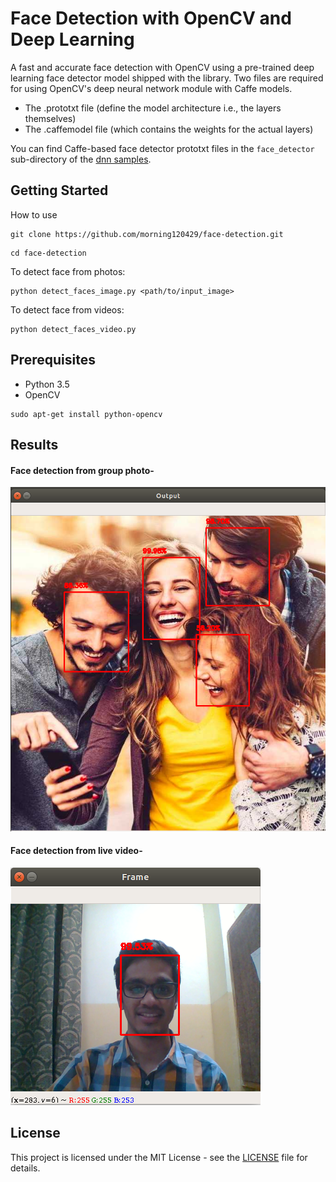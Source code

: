 # Face Detection with OpenCV and Deep Learning

A fast and accurate face detection with OpenCV using a pre-trained deep learning face detector model shipped with the library.
Two files are required for using OpenCV's deep neural network module with Caffe models.
- The .prototxt file (define the model architecture i.e., the layers themselves)
- The .caffemodel file (which contains the weights for the actual layers)

You can find Caffe-based face detector prototxt files in the ```face_detector``` sub-directory of the [dnn samples](https://github.com/opencv/opencv/tree/master/samples/dnn/face_detector).

## Getting Started

How to use
```    
git clone https://github.com/morning120429/face-detection.git
```
```
cd face-detection
```
To detect face from photos:
```
python detect_faces_image.py <path/to/input_image>
```
To detect face from videos:
```
python detect_faces_video.py
```

## Prerequisites

- Python 3.5
- OpenCV
```
sudo apt-get install python-opencv
```

## Results

#### Face detection from group photo-
![Result](https://github.com/KingJupyter/face-detection/blob/master/images/result1.png)

#### Face detection from live video-
![Result](https://github.com/KingJupyter/face-detection/blob/master/images/result2.png)

## License

This project is licensed under the MIT License - see the [LICENSE](LICENSE) file for details.
